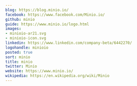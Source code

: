 ```yaml
---
blog: https://blog.minio.io/
facebook: https://www.facebook.com/Minio.io/
github: minio
guide: https://www.minio.io/logo.html
images:
- minioio-ar21.svg
- minioio-icon.svg
linkedin: https://www.linkedin.com/company-beta/6442270/
logohandle: minioio
posted: true
sort: minio
title: minio
twitter: Minio
website: https://www.minio.io/
wikipedia: https://en.wikipedia.org/wiki/Minio
---
```

